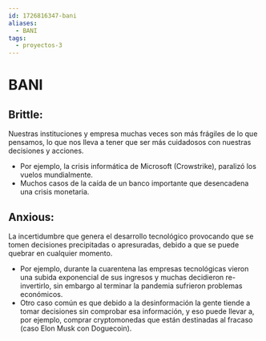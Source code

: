 ```yaml
---
id: 1726816347-bani
aliases:
  - BANI
tags:
  - proyectos-3
---
```


# BANI

## Brittle:

Nuestras instituciones y empresa muchas veces son más frágiles de lo que pensamos, lo que nos lleva a tener que ser más cuidadosos con nuestras decisiones y acciones.

- Por ejemplo, la crisis informática de Microsoft (Crowstrike), paralizó los vuelos mundialmente. 
- Muchos casos de la caída de un banco importante que desencadena una crisis monetaria.

## Anxious:

La incertidumbre que genera el desarrollo tecnológico provocando que se tomen decisiones precipitadas o apresuradas, debido a que se puede quebrar en cualquier momento.

- Por ejemplo, durante la cuarentena las empresas tecnológicas vieron una subida exponencial de sus ingresos y muchas decidieron re-invertirlo, sin embargo al terminar la pandemia sufrieron problemas económicos.
- Otro caso común es que debido a la desinformación la gente tiende a tomar decisiones sin comprobar esa información, y eso puede llevar a, por ejemplo, comprar cryptomonedas que están destinadas al fracaso (caso Elon Musk con Doguecoin).
